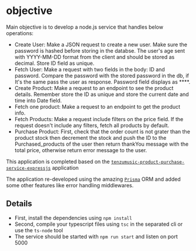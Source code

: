 # objective

Main objective is to develop a node.js service that handles below operations:

- Create User: Make a JSON request to create a new user. Make sure the password is hashed before storing in the databse. The user's age sent with YYYY-MM-DD format from the client and should be stored as decimal. Store ID field as unique.
- Fetch User: Make a request with two fields in the body: ID and password. Compare the password with the stored password in the db, if It's the same pass the user as response. Password field displays as \*\*\*\*.
- Create Product: Make a request to an endpoint to see the product details. Remember store the ID as unique and store the current date and time into Date field.
- Fetch one product: Make a request to an endpoint to get the product info.
- Fetch Products: Make a request include filters on the price field. If the request doesn't include any filters, fetch all products by default.
- Purchase Product: First, check that the order count is not grater than the product stock then decrement the stock and push the ID to the Purchased_products of the user then return thankYou message with the total price, otherwise return error message to the user.

This application is completed based on the [`tenzumusic-product-purchase-service-expressjs`](https://github.com/professordev7/tenzumusic-product-purchase-service-expressjs) application

The application re-developed using the amazing [`Prisma`](https://www.prisma.io/) ORM and added some other features like error handling middlewares.

## Details

- First, install the dependencies using `npm install`
- Second, compile your typescript files using `tsc` in the separated cli or use the `ts-node` tool
- The service should be started with `npm run start` and listen on port 5000
